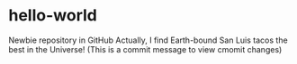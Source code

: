 # hello-world
Newbie repository in GitHub
Actually, I find Earth-bound San Luis tacos the best in the Universe! (This is a commit message to view cmomit changes)
